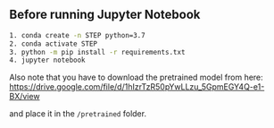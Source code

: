 ## Before running Jupyter Notebook

```bash
1. conda create -n STEP python=3.7
2. conda activate STEP
3. python -m pip install -r requirements.txt
4. jupyter notebook
```

Also note that you have to download the pretrained model from here:
https://drive.google.com/file/d/1hIzrTzR50pYwLLzu_5GpmEGY4Q-e1-BX/view

and place it in the ```/pretrained``` folder.


